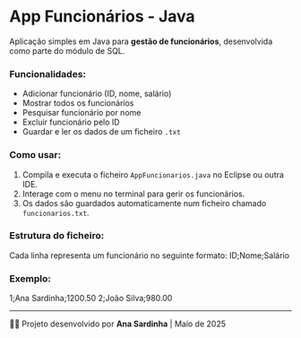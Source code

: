 # App Funcionários - Java

Aplicação simples em Java para **gestão de funcionários**, desenvolvida como parte do módulo de SQL.

### Funcionalidades:
- Adicionar funcionário (ID, nome, salário)
- Mostrar todos os funcionários
- Pesquisar funcionário por nome
- Excluir funcionário pelo ID
- Guardar e ler os dados de um ficheiro `.txt`

### Como usar:
1. Compila e executa o ficheiro `AppFuncionarios.java` no Eclipse ou outra IDE.
2. Interage com o menu no terminal para gerir os funcionários.
3. Os dados são guardados automaticamente num ficheiro chamado `funcionarios.txt`.

### Estrutura do ficheiro:
Cada linha representa um funcionário no seguinte formato:
ID;Nome;Salário

### Exemplo:
1;Ana Sardinha;1200.50
2;João Silva;980.00


---

👩‍💻 Projeto desenvolvido por **Ana Sardinha** | Maio de 2025
